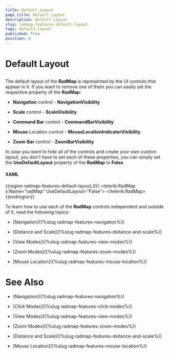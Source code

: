 ```yaml
---
title: Default Layout
page_title: Default Layout
description: Default Layout
slug: radmap-features-default-layout
tags: default,layout
published: True
position: 8
---
```


# Default Layout



## 

The default layout of the __RadMap__ is represented by the UI controls that appear in it. If you want to remove one of them you can easily set the respective property of the __RadMap__:

* __Navigation__ control - __NavigationVisibility__

* __Scale__ control - __ScaleVisibility__

* __Command__ __Bar__ control - __CommandBarVisibility__

* __Mouse__ Location control - __MouseLocationIndicatorVisibility__

* __Zoom__ __Bar__ control - __ZoomBarVisibility__

In case you want to hide all of the controls and create your own custom layout, you don't have to set each of these properties, you can simply set the __UseDefaultLayout__ property of the __RadMap__ to __False__.

#### __XAML__

{{region radmap-features-default-layout_0}}
	<telerik:RadMap x:Name="radMap"
	                UseDefaultLayout="False">
	</telerik:RadMap>
	{{endregion}}



To learn how to use each of the __RadMap__ controls independent and outside of it, read the following topics:

* [Navigation]({%slug radmap-features-navigation%})

* [Distance and Scale]({%slug radmap-features-dsitance-and-scale%})

* [View Modes]({%slug radmap-features-view-modes%})

* [Zoom Modes]({%slug radmap-features-zoom-modes%})

* [Mouse Location]({%slug radmap-features-mouse-location%})

# See Also

 * [Navigation]({%slug radmap-features-navigation%})

 * [Click Modes]({%slug radmap-features-click-modes%})

 * [View Modes]({%slug radmap-features-view-modes%})

 * [Zoom Modes]({%slug radmap-features-zoom-modes%})

 * [Distance and Scale]({%slug radmap-features-dsitance-and-scale%})

 * [Mouse Location]({%slug radmap-features-mouse-location%})
